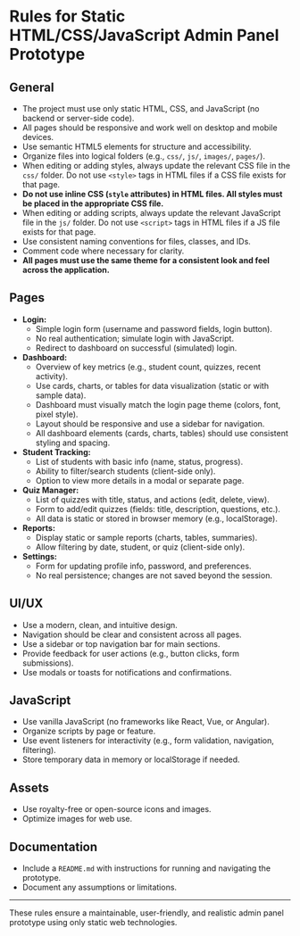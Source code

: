 # Rules for Static HTML/CSS/JavaScript Admin Panel Prototype

## General

- The project must use only static HTML, CSS, and JavaScript (no backend or server-side code).
- All pages should be responsive and work well on desktop and mobile devices.
- Use semantic HTML5 elements for structure and accessibility.
- Organize files into logical folders (e.g., `css/`, `js/`, `images/`, `pages/`).
- When editing or adding styles, always update the relevant CSS file in the `css/` folder. Do not use `<style>` tags in HTML files if a CSS file exists for that page.
- **Do not use inline CSS (`style` attributes) in HTML files. All styles must be placed in the appropriate CSS file.**
- When editing or adding scripts, always update the relevant JavaScript file in the `js/` folder. Do not use `<script>` tags in HTML files if a JS file exists for that page.
- Use consistent naming conventions for files, classes, and IDs.
- Comment code where necessary for clarity.
- **All pages must use the same theme for a consistent look and feel across the application.**

## Pages

- **Login:**
  - Simple login form (username and password fields, login button).
  - No real authentication; simulate login with JavaScript.
  - Redirect to dashboard on successful (simulated) login.
- **Dashboard:**
  - Overview of key metrics (e.g., student count, quizzes, recent activity).
  - Use cards, charts, or tables for data visualization (static or with sample data).
  - Dashboard must visually match the login page theme (colors, font, pixel style).
  - Layout should be responsive and use a sidebar for navigation.
  - All dashboard elements (cards, charts, tables) should use consistent styling and spacing.
- **Student Tracking:**
  - List of students with basic info (name, status, progress).
  - Ability to filter/search students (client-side only).
  - Option to view more details in a modal or separate page.
- **Quiz Manager:**
  - List of quizzes with title, status, and actions (edit, delete, view).
  - Form to add/edit quizzes (fields: title, description, questions, etc.).
  - All data is static or stored in browser memory (e.g., localStorage).
- **Reports:**
  - Display static or sample reports (charts, tables, summaries).
  - Allow filtering by date, student, or quiz (client-side only).
- **Settings:**
  - Form for updating profile info, password, and preferences.
  - No real persistence; changes are not saved beyond the session.

## UI/UX

- Use a modern, clean, and intuitive design.
- Navigation should be clear and consistent across all pages.
- Use a sidebar or top navigation bar for main sections.
- Provide feedback for user actions (e.g., button clicks, form submissions).
- Use modals or toasts for notifications and confirmations.

## JavaScript

- Use vanilla JavaScript (no frameworks like React, Vue, or Angular).
- Organize scripts by page or feature.
- Use event listeners for interactivity (e.g., form validation, navigation, filtering).
- Store temporary data in memory or localStorage if needed.

## Assets

- Use royalty-free or open-source icons and images.
- Optimize images for web use.

## Documentation

- Include a `README.md` with instructions for running and navigating the prototype.
- Document any assumptions or limitations.

---

These rules ensure a maintainable, user-friendly, and realistic admin panel prototype using only static web technologies.
